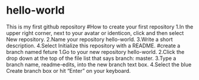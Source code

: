 # hello-world
This is my first github repository 
#How to create your first repository 
1.In the upper right corner, next to your avatar or identicon, click  and then select New repository. 
2.Name your repository hello-world. 
3.Write a short description. 
4.Select Initialize this repository with a README. 
#create a branch named feture
1.Go to your new repository hello-world.
2.Click the drop down at the top of the file list that says branch: master.
3.Type a branch name, readme-edits, into the new branch text box.
4.Select the blue Create branch box or hit “Enter” on your keyboard.
